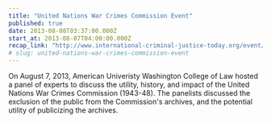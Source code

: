 ```yaml
---
title: "United Nations War Crimes Commission Event"
published: true
date: 2013-08-08T03:37:00.000Z
start_at: 2013-08-07T04:00:00.000Z
recap_link: "http://www.international-criminal-justice-today.org/event/2013/08/07/united-nations-war-crimes-commission-event/"
# slug: united-nations-war-crimes-commission-event
---
```


On August 7, 2013, American Univeristy Washington College of Law hosted a panel of experts to discuss the utility, history, and impact of the United Nations War Crimes Commission (1943-48). The panelists discussed the exclusion of the public from the Commission's archives, and the potential utility of publicizing the archives.

